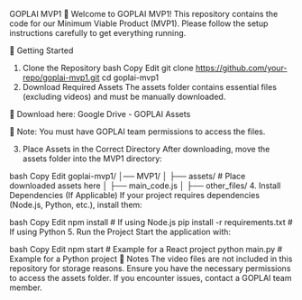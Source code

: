GOPLAI MVP1
🚀 Welcome to GOPLAI MVP1! This repository contains the code for our Minimum Viable Product (MVP1). Please follow the setup instructions carefully to get everything running.

🚀 Getting Started

1. Clone the Repository
   bash
   Copy
   Edit
   git clone https://github.com/your-repo/goplai-mvp1.git
   cd goplai-mvp1
2. Download Required Assets
   The assets folder contains essential files (excluding videos) and must be manually downloaded.

🔗 Download here: Google Drive - GOPLAI Assets

📌 Note: You must have GOPLAI team permissions to access the files.

3. Place Assets in the Correct Directory
   After downloading, move the assets folder into the MVP1 directory:

bash
Copy
Edit
goplai-mvp1/
│── MVP1/
│ ├── assets/ # Place downloaded assets here
│ ├── main_code.js
│ ├── other_files/ 4. Install Dependencies (If Applicable)
If your project requires dependencies (Node.js, Python, etc.), install them:

bash
Copy
Edit
npm install # If using Node.js
pip install -r requirements.txt # If using Python 5. Run the Project
Start the application with:

bash
Copy
Edit
npm start # Example for a React project
python main.py # Example for a Python project
📌 Notes
The video files are not included in this repository for storage reasons.
Ensure you have the necessary permissions to access the assets folder.
If you encounter issues, contact a GOPLAI team member.
